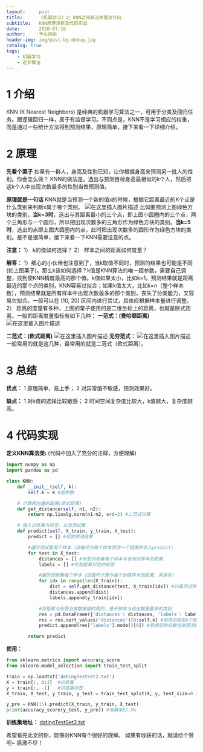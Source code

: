 ```yaml
---
layout:     post
title:      《机器学习》之 KNN近邻算法原理及代码
subtitle:   KNN原理浅析及代码实战
date:       2020-07-16
author:     予以初始
header-img: img/post-bg-debug.jpg
catalog: true
tags:
    - 机器学习
    - 近邻算法
---
```


# 1 介绍
KNN (K Nearest Neighbors) 是经典的机器学习算法之一，可用于分类及回归任务。跟逻辑回归一样，属于有监督学习。不同点是，KNN不是学习相应的权重，而是通过一些统计方法得到预测结果，原理简单，接下来看一下详细介绍。

# 2 原理
**先看个栗子**
如果有一群人，身高及性别已知，让你根据身高来预测另一批人的性别。你会怎么做？
KNN的做法是，选出与预测目标身高最相似的k个人，然后把这k个人中出现次数最多的性别当做预测值。

**原理就是一句话**
KNN就是当预测一个新的值x的时候，根据它距离最近的K个点是什么类别来判断x属于哪个类别。
![在这里插入图片描述](https://img-blog.csdnimg.cn/20200716093031622.png?x-oss-process=image/watermark,type_ZmFuZ3poZW5naGVpdGk,shadow_10,text_aHR0cHM6Ly9ibG9nLmNzZG4ubmV0L3dlaXhpbl80NTY1ODEzMQ==,size_16,color_FFFFFF,t_70#pic_center)
比如要预测上图绿色方块的类别。**当k=3时**，选出与其距离最小的三个点，即上图小圆圈内的三个点，两个三角形与一个圆形，所以把出现次数多的三角形作为绿色方块的类别。**当k=5时**，选出的点即上图大圆圈内的点，此时把出现次数多的圆形作为绿色方块的类别。是不是很简单，接下来看一下KNN需要注意的点。

**注意：**
1） k的值如何选择？
2） 样本之间的距离如何度量？

**解答：**
1）细心的小伙伴也注意到了，当k取值不同时，预测的结果也可能是不同 (如上图栗子)。那么k该如何选择？k值是KNN算法的唯一超参数，需要自己调整，找到使KNN精度最高的那个值。k值如果太小，比如k=1，预测结果就是距离最近的那个点的类别，KNN容易过拟合；如果k值太大，比如k=n（整个样本数），预测结果就是所有样本中出现次数最多的那个类别，丧失了分类能力，又容易欠拟合。一般可以在 [10, 20] 区间内进行尝试，具体应根据样本量进行调整。
2） 距离的度量有多种，上图的栗子使用的是二维坐标上的距离，也就是欧式距离。一般的距离度量指标有如下几种：
**一范式：(曼哈顿距离)**
![在这里插入图片描述](https://img-blog.csdnimg.cn/20200716095711285.png#pic_center)

**二范式：(欧式距离)**
![在这里插入图片描述](https://img-blog.csdnimg.cn/20200716095404859.png#pic_center)
**无穷范式：**
![在这里插入图片描述](https://img-blog.csdnimg.cn/20200716095923776.png#pic_center)
一般常用的就是这几种，最常用的就是二范式（欧式距离）。

# 3 总结
**优点：**
1 原理简单，易上手；
2 对异常值不敏感，预测效果好。

**缺点：**
1 对k值的选择比较敏感；
2 时间空间复杂度比较大，k值越大，复杂度越高。

# 4 代码实现
**定义KNN算法类:**  (代码中加入了充分的注释，方便理解)
```python
import numpy as np
import pandas as pd

class KNN:
    def __init__(self, k):
        self.k = k #超参数

    # 计算两向量的距离(欧式距离)
    def get_distance(self, n1, n2):
        return np.linalg.norm(n1-n2, ord=2) #二范式计算

    # 输入训练集与标签，以及测试集
    def predict(self, X_train, y_train, X_test):
        predict = [] #存放预测结果

        #遍历测试集每个样本（该循环为每个样本预测一个结果并存入predict）
        for test in X_test:
            distances = [] #存放训练集每个样本与该测试样本的距离
            labels = [] #存放距离对应的标签

            #遍历训练集每个样本（该循环计算与每个训练样本的距离，并保存）
            for idx in range(len(X_train)):
                dist = self.get_distance(test, X_train[idx]) #计算测试样本与每个训练样本的距离
                distances.append(dist)
                labels.append(y_train[idx])

            #将距离与标签当做数据框的两列，便于排序与选出数量最多的类别
            res = pd.DataFrame({'distances': distances, 'labels': labels})
            res = res.sort_values('distances')[0:self.k] #排序后取前k个距离及对应类别
            predict.append(res['labels'].mode()[0]) #取类别的众数当做预测结果

        return predict
```
**使用：**

```python
from sklearn.metrics import accuracy_score
from sklearn.model_selection import train_test_split

train = np.loadtxt('datingTestSet2.txt')
X = train[:, 0:3]  #训练集
y = train[:, -1]   #训练集标签
X_train, X_test, y_train, y_test = train_test_split(X, y, test_size=0.2) #划分测试集

y_pre = KNN(15).predict(X_train, y_train, X_test)
print(accuracy_score(y_test, y_pre)) #准确率82.5%
```
**训练集地址：**
[datingTestSet2.txt](https://github.com/pbharrin/machinelearninginaction/tree/master/Ch02)

希望看完此文的你，能够对KNN有个很好的理解。
如果有收获的话，就请给个赞吧~ 
感激不尽！
